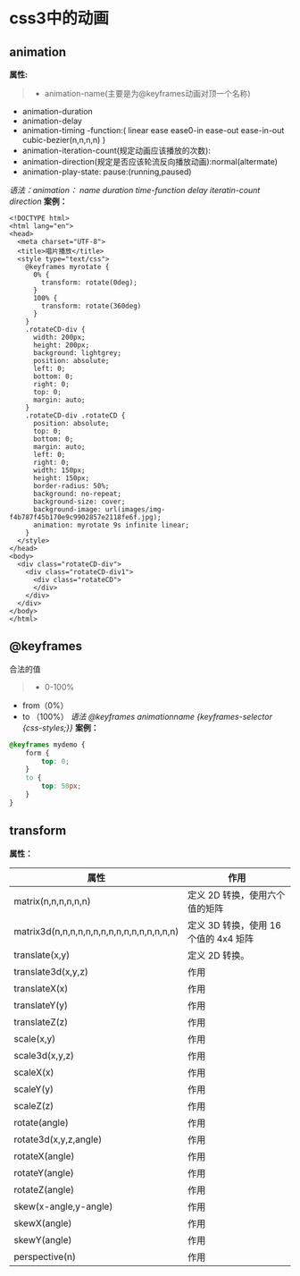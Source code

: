 ﻿# css3中的动画
## **animation**
**属性:**
 >- animation-name(主要是为@keyframes动画对顶一个名称)
- animation-duration
- animation-delay
- animation-timing -function:( linear ease ease0-in ease-out ease-in-out cubic-bezier(n,n,n,n) ) 
- animation-iteration-count(规定动画应该播放的次数): 
- animation-direction(规定是否应该轮流反向播放动画):normal(altermate)
- animation-play-state: pause:(running,paused)

*语法：animation： name duration time-function delay iteratin-count direction*
**案例：**
```htmlbars
<!DOCTYPE html>
<html lang="en">
<head>
  <meta charset="UTF-8">
  <title>唱片播放</title>
  <style type="text/css">
    @keyframes myrotate {
      0% {
        transform: rotate(0deg);
      }
      100% {
        transform: rotate(360deg)
      }
    }
    .rotateCD-div {
      width: 200px;
      height: 200px;
      background: lightgrey;
      position: absolute;
      left: 0;
      bottom: 0;
      right: 0;
      top: 0;
      margin: auto;
    }
    .rotateCD-div .rotateCD {
      position: absolute;
      top: 0;
      bottom: 0;
      margin: auto;
      left: 0;
      right: 0;
      width: 150px;
      height: 150px;
      border-radius: 50%;
      background: no-repeat;
      background-size: cover;
      background-image: url(images/img-f4b787f45b170e9c9902857e2118fe6f.jpg);
      animation: myrotate 9s infinite linear;
    }
  </style>
</head>
<body>
  <div class="rotateCD-div">
    <div class="rotateCD-div1">
      <div class="rotateCD">
      </div>
    </div>
  </div>
</body>
</html>
```
## **@keyframes**
合法的值
> -  0-100%
- from（0%）
- to （100%）
*语法
@keyframes animationname {keyframes-selector {css-styles;}}*
**案例：**
```css
@keyframes mydemo {
    form {
        top: 0;
    }
    to {
        top: 50px;
    }
}
```
## **transform**
**属性：**

| 属性  | 作用|
| --- | --- |
| matrix(n,n,n,n,n,n) |定义 2D 转换，使用六个值的矩阵|
|matrix3d(n,n,n,n,n,n,n,n,n,n,n,n,n,n,n,n) |定义 3D 转换，使用 16 个值的 4x4 矩阵|
|translate(x,y) |定义 2D 转换。|
|translate3d(x,y,z) |作用|
|translateX(x) |作用|
|translateY(y) |作用|
|translateZ(z) |作用|
|scale(x,y) |作用|
|scale3d(x,y,z) |作用|
|scaleX(x) |作用|
|scaleY(y) |作用|
|scaleZ(z) |作用|
|rotate(angle) |作用|
|rotate3d(x,y,z,angle)	 |作用|
|rotateX(angle) |作用|
|rotateY(angle) |作用|
|rotateZ(angle) |作用|
|skew(x-angle,y-angle) |作用|
|skewX(angle) |作用|
|skewY(angle) |作用|
|perspective(n) |作用|
